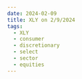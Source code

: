 ```yaml
---
date: 2024-02-09
title: XLY on 2/9/2024
tags: 
  - XLY
  - consumer
  - discretionary
  - select
  - sector
  - equities
---
```

<div class="post">
<snapshot-grid 
    :reports="['2024/02/08/CTA/XLY', '2024/02/09/CTA/XLY', '2024/02/09/MTP/XLY']"
    chart="2024/02/09/Chart/XLY"
/>
<p>

</p>
<p>

</p>
</div>